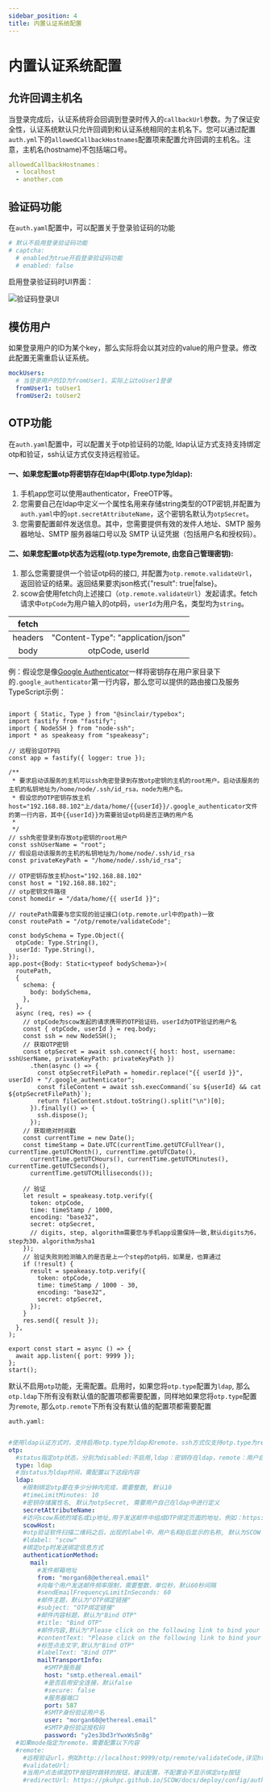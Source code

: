 ```yaml
---
sidebar_position: 4
title: 内置认证系统配置 
---
```


# 内置认证系统配置

## 允许回调主机名

当登录完成后，认证系统将会回调到登录时传入的`callbackUrl`参数。为了保证安全性，认证系统默认只允许回调到和认证系统相同的主机名下。您可以通过配置`auth.yml`下的`allowedCallbackHostnames`配置项来配置允许回调的主机名。注意，主机名(hostname)不包括端口号。

```yaml title="config/auth.yml"
allowedCallbackHostnames：
  - localhost
  - another.com
```

## 验证码功能

在`auth.yaml`配置中，可以配置关于登录验证码的功能
  
```yaml title="config/auth.yml"
# 默认不启用登录验证码功能
# captcha:
  # enabled为true开启登录验证码功能
  # enabled: false
```

启用登录验证码时UI界面：

![验证码登录UI](./%E9%AA%8C%E8%AF%81%E7%A0%81%E7%99%BB%E5%BD%95UI.png)

## 模仿用户

如果登录用户的ID为某个key，那么实际将会以其对应的value的用户登录。修改此配置无需重启认证系统。

```yaml title="config/auth.yml"
mockUsers:
  # 当登录用户的ID为fromUser1，实际上以toUser1登录
  fromUser1: toUser1
  fromUser2: toUser2
```


## OTP功能

在`auth.yaml`配置中，可以配置关于otp验证码的功能, ldap认证方式支持支持绑定otp和验证，ssh认证方式仅支持远程验证。

#### 一、如果您配置otp将密钥存在ldap中(即otp.type为ldap):

   
  1. 手机app您可以使用authenticator，FreeOTP等。
  2. 您需要自己在ldap中定义一个属性名用来存储string类型的OTP密钥,并配置为`auth.yaml`中的`opt.secretAttributeName`，这个密钥名默认为`otpSecret`。
  3. 您需要配置邮件发送信息。其中，您需要提供有效的发件人地址、SMTP 服务器地址、SMTP 服务器端口号以及 SMTP 认证凭据（包括用户名和授权码）。

#### 二、如果您配置otp状态为远程(otp.type为remote, 由您自己管理密钥):

  1. 那么您需要提供一个验证otp码的接口, 并配置为`otp.remote.validateUrl`，返回验证的结果。返回结果要求json格式{"result": true|false}。
  2. scow会使用fetch向上述接口（`otp.remote.validateUrl`）发起请求。fetch请求中`otpCode`为用户输入的otp码，`userId`为用户名，类型均为`string`。

  | fetch| |
  |:----:|:---------------------------------: |
  |headers|"Content-Type": "application/json" |
  | body  | otpCode, userId                   |

例：假设您是像[Google Authenticator](https://github.com/google/google-authenticator-libpam)一样将密钥存在用户家目录下的`.google_authenticator`第一行内容，那么您可以提供的路由接口及服务TypeScript示例：

```

import { Static, Type } from "@sinclair/typebox";
import fastify from "fastify";
import { NodeSSH } from "node-ssh";
import * as speakeasy from "speakeasy";

// 远程验证OTP码
const app = fastify({ logger: true });

/**
 * 要求启动该服务的主机可以ssh免密登录到存放otp密钥的主机的root用户。启动该服务的主机的私钥地址为/home/node/.ssh/id_rsa，node为用户名。
 * 假设您的OTP密钥存放主机host="192.168.88.102"上/data/home/{{userId}}/.google_authenticator文件的第一行内容，其中{{userId}}为需要验证otp码是否正确的用户名
 * 
 */
// ssh免密登录到存放otp密钥的root用户
const sshUserName = "root";
// 假设启动该服务的主机的私钥地址为/home/node/.ssh/id_rsa
const privateKeyPath = "/home/node/.ssh/id_rsa";

// OTP密钥存放主机host="192.168.88.102"
const host = "192.168.88.102";
// otp密钥文件路径
const homedir = "/data/home/{{ userId }}";

// routePath需要与您实现的验证接口(otp.remote.url中的path)一致
const routePath = "/otp/remote/validateCode";

const bodySchema = Type.Object({
  otpCode: Type.String(),
  userId: Type.String(),
});
app.post<{Body: Static<typeof bodySchema>}>(
  routePath,
  {
    schema: {
      body: bodySchema,
    },
  },
  async (req, res) => {
    // otpCode为scow发起的请求携带的OTP验证码，userId为OTP验证的用户名
    const { otpCode, userId } = req.body;
    const ssh = new NodeSSH();
    // 获取OTP密钥
    const otpSecret = await ssh.connect({ host: host, username: sshUserName, privateKeyPath: privateKeyPath })
      .then(async () => {
        const otpSecretFilePath = homedir.replace("{{ userId }}", userId) + "/.google_authenticator";
        const fileContent = await ssh.execCommand(`su ${userId} && cat ${otpSecretFilePath}`);
        return fileContent.stdout.toString().split("\n")[0];
      }).finally(() => {
        ssh.dispose();
      });
    // 获取绝对时间戳
    const currentTime = new Date();
    const timeStamp = Date.UTC(currentTime.getUTCFullYear(), currentTime.getUTCMonth(), currentTime.getUTCDate(),
      currentTime.getUTCHours(), currentTime.getUTCMinutes(), currentTime.getUTCSeconds(),
      currentTime.getUTCMilliseconds());

    // 验证
    let result = speakeasy.totp.verify({
      token: otpCode,
      time: timeStamp / 1000,
      encoding: "base32",
      secret: otpSecret,
      // digits, step, algorithm需要您与手机app设置保持一致,默认digits为6，step为30，algorithm为sha1
    });
    // 验证失败则检测输入的是否是上一个step的otp码，如果是，也算通过
    if (!result) {
      result = speakeasy.totp.verify({
        token: otpCode,
        time: timeStamp / 1000 - 30,
        encoding: "base32",
        secret: otpSecret,
      });
    }
    res.send({ result });
  },
);

export const start = async () => {
  await app.listen({ port: 9999 });
};
start();

```

默认不启用`otp`功能，无需配置。启用时，如果您将`otp.type`配置为`ldap`, 那么`otp.ldap`下所有没有默认值的配置项都需要配置，同样地如果您将`otp.type`配置为`remote`, 那么`otp.remote`下所有没有默认值的配置项都需要配置

`auth.yaml:`
```yaml title="config/auth.yml"

#使用ldap认证方式时，支持启用otp.type为ldap和remote，ssh方式仅支持otp.type为remote
otp:
  #status指定otp状态，分别为disabled:不启用,ldap：密钥存在ldap，remote：用户自行实现otp码认证接口。默认为disabled
  type: ldap
  #当status为ldap时间，需配置以下这段内容
  ldap:
    #限制绑定otp要在多少分钟内完成，需要整数, 默认10
    #timeLimitMinutes: 10
    #密钥存储属性名, 默认为otpSecret, 需要用户自己在ldap中进行定义
    secretAttributeName: 
    #访问scow系统的域名或ip地址,用于发送邮件中组成OTP绑定页面的地址，例如：https://pku.edu.cn
    scowHost: 
    #otp验证软件扫描二维码之后，出现的label中，用户名和@后显示的名称, 默认为SCOW
    #ldabel: "scow"
    #绑定otp时发送绑定信息方式
    authenticationMethod:
      mail:
        #发件邮箱地址
        from: "morgan68@ethereal.email"
        #向每个用户发送邮件频率限制，需要整数，单位秒，默认60秒间隔
        #sendEmailFrequencyLimitInSeconds: 60
        #邮件主题，默认为"OTP绑定链接"
        #subject: "OTP绑定链接"
        #邮件内容标题，默认为"Bind OTP"
        #title: "Bind OTP"
        #邮件内容,默认为"Please click on the following link to bind your OTP:"
        #contentText: "Please click on the following link to bind your OTP"
        #标签点击文字,默认为"Bind OTP"
        #labelText: "Bind OTP"
        mailTransportInfo:
          #SMTP服务器
          host: "smtp.ethereal.email"
          #是否启用安全连接，默认false
          #secure: false
          #服务器端口
          port: 587
          #SMTP身份验证用户名
          user: "morgan68@ethereal.email"
          #SMTP身份验证授权码
          password: "y2es3bd3rYwxWs5n8g"
  #如果mode指定为remote，需要配置以下内容
  #remote:
    #远程验证url，例如http://localhost:9999/otp/remote/validateCode,详见https://pkuhpc.github.io/SCOW/docs/deploy/config/auth/config
    #validateUrl: 
    #当用户点击绑定OTP按钮时跳转的按钮，建议配置，不配置会不显示绑定otp按钮
    #redirectUrl: https://pkuhpc.github.io/SCOW/docs/deploy/config/auth/config 

```
